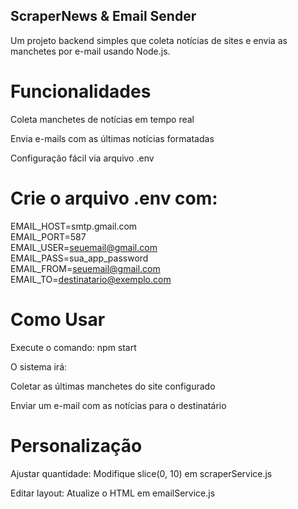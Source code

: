 ## ScraperNews & Email Sender
Um projeto backend simples que coleta notícias de sites e envia as manchetes por e-mail usando Node.js.

# Funcionalidades
Coleta manchetes de notícias em tempo real

Envia e-mails com as últimas notícias formatadas

Configuração fácil via arquivo .env

# Crie o arquivo .env com:

EMAIL_HOST=smtp.gmail.com<br>
EMAIL_PORT=587<br>
EMAIL_USER=seuemail@gmail.com<br>
EMAIL_PASS=sua_app_password<br>
EMAIL_FROM=seuemail@gmail.com<br>
EMAIL_TO=destinatario@exemplo.com<br>


# Como Usar
Execute o comando:
npm start

O sistema irá:

Coletar as últimas manchetes do site configurado

Enviar um e-mail com as notícias para o destinatário

# Personalização

Ajustar quantidade: Modifique slice(0, 10) em scraperService.js

Editar layout: Atualize o HTML em emailService.js
